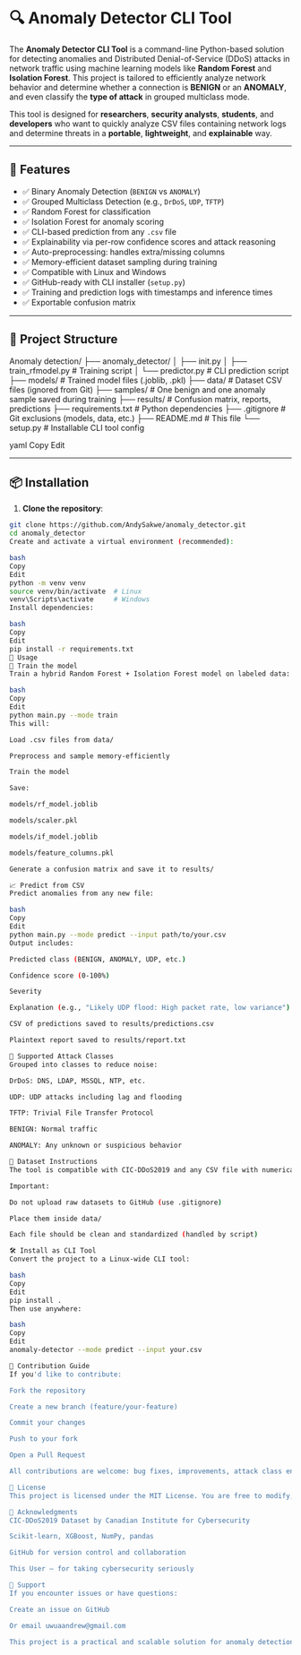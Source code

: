 # 🔍 Anomaly Detector CLI Tool

The **Anomaly Detector CLI Tool** is a command-line Python-based solution for detecting anomalies and Distributed Denial-of-Service (DDoS) attacks in network traffic using machine learning models like **Random Forest** and **Isolation Forest**. This project is tailored to efficiently analyze network behavior and determine whether a connection is **BENIGN** or an **ANOMALY**, and even classify the **type of attack** in grouped multiclass mode.

This tool is designed for **researchers**, **security analysts**, **students**, and **developers** who want to quickly analyze CSV files containing network logs and determine threats in a **portable**, **lightweight**, and **explainable** way.

---

## 🔧 Features

- ✅ Binary Anomaly Detection (`BENIGN` vs `ANOMALY`)
- ✅ Grouped Multiclass Detection (e.g., `DrDoS`, `UDP`, `TFTP`)
- ✅ Random Forest for classification
- ✅ Isolation Forest for anomaly scoring
- ✅ CLI-based prediction from any `.csv` file
- ✅ Explainability via per-row confidence scores and attack reasoning
- ✅ Auto-preprocessing: handles extra/missing columns
- ✅ Memory-efficient dataset sampling during training
- ✅ Compatible with Linux and Windows
- ✅ GitHub-ready with CLI installer (`setup.py`)
- ✅ Training and prediction logs with timestamps and inference times
- ✅ Exportable confusion matrix

---

## 📁 Project Structure
Anomaly detection/
├── anomaly_detector/
│ ├── init.py
│ ├── train_rfmodel.py # Training script
│ └── predictor.py # CLI prediction script
├── models/ # Trained model files (.joblib, .pkl)
├── data/ # Dataset CSV files (ignored from Git)
├── samples/ # One benign and one anomaly sample saved during training
├── results/ # Confusion matrix, reports, predictions
├── requirements.txt # Python dependencies
├── .gitignore # Git exclusions (models, data, etc.)
├── README.md # This file
└── setup.py # Installable CLI tool config

yaml
Copy
Edit

---

## 📦 Installation

1. **Clone the repository**:

```bash
git clone https://github.com/AndySakwe/anomaly_detector.git
cd anomaly_detector
Create and activate a virtual environment (recommended):

bash
Copy
Edit
python -m venv venv
source venv/bin/activate  # Linux
venv\Scripts\activate     # Windows
Install dependencies:

bash
Copy
Edit
pip install -r requirements.txt
🚀 Usage
🧠 Train the model
Train a hybrid Random Forest + Isolation Forest model on labeled data:

bash
Copy
Edit
python main.py --mode train
This will:

Load .csv files from data/

Preprocess and sample memory-efficiently

Train the model

Save:

models/rf_model.joblib

models/scaler.pkl

models/if_model.joblib

models/feature_columns.pkl

Generate a confusion matrix and save it to results/

📈 Predict from CSV
Predict anomalies from any new file:

bash
Copy
Edit
python main.py --mode predict --input path/to/your.csv
Output includes:

Predicted class (BENIGN, ANOMALY, UDP, etc.)

Confidence score (0-100%)

Severity

Explanation (e.g., "Likely UDP flood: High packet rate, low variance")

CSV of predictions saved to results/predictions.csv

Plaintext report saved to results/report.txt

🧠 Supported Attack Classes
Grouped into classes to reduce noise:

DrDoS: DNS, LDAP, MSSQL, NTP, etc.

UDP: UDP attacks including lag and flooding

TFTP: Trivial File Transfer Protocol

BENIGN: Normal traffic

ANOMALY: Any unknown or suspicious behavior

🧪 Dataset Instructions
The tool is compatible with CIC-DDoS2019 and any CSV file with numerical features and a Label or GroupLabel column.

Important:

Do not upload raw datasets to GitHub (use .gitignore)

Place them inside data/

Each file should be clean and standardized (handled by script)

🛠 Install as CLI Tool
Convert the project to a Linux-wide CLI tool:

bash
Copy
Edit
pip install .
Then use anywhere:

bash
Copy
Edit
anomaly-detector --mode predict --input your.csv

🤝 Contribution Guide
If you'd like to contribute:

Fork the repository

Create a new branch (feature/your-feature)

Commit your changes

Push to your fork

Open a Pull Request

All contributions are welcome: bug fixes, improvements, attack class enhancements, deep learning models, etc.

📜 License
This project is licensed under the MIT License. You are free to modify, distribute, and use it for personal or commercial purposes.

🙏 Acknowledgments
CIC-DDoS2019 Dataset by Canadian Institute for Cybersecurity

Scikit-learn, XGBoost, NumPy, pandas

GitHub for version control and collaboration

This User — for taking cybersecurity seriously

💬 Support
If you encounter issues or have questions:

Create an issue on GitHub

Or email uwuaandrew@gmail.com

This project is a practical and scalable solution for anomaly detection and can be integrated into larger cybersecurity pipelines or used for academic research.
